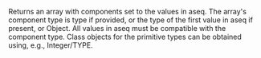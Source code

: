   Returns an array with components set to the values in aseq. The array's
  component type is type if provided, or the type of the first value in
  aseq if present, or Object. All values in aseq must be compatible with
  the component type. Class objects for the primitive types can be obtained
  using, e.g., Integer/TYPE.